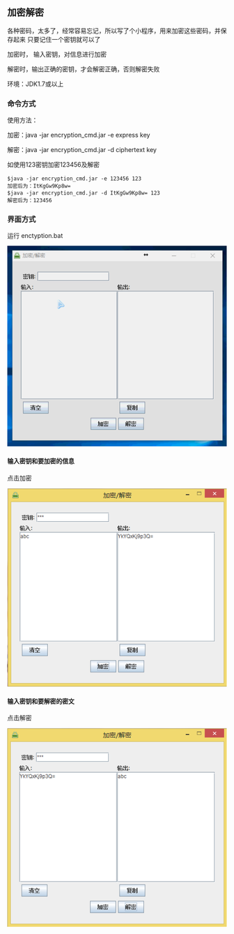 ## 加密解密

各种密码，太多了，经常容易忘记，所以写了个小程序，用来加密这些密码，并保存起来
只要记住一个密钥就可以了

加密时， 输入密钥，对信息进行加密

解密时，输出正确的密钥，才会解密正确，否则解密失败

环境：JDK1.7或以上

### 命令方式

使用方法：

加密：java -jar encryption_cmd.jar -e express key

解密：java -jar encryption_cmd.jar -d ciphertext key

如使用123密钥加密123456及解密

```
$java -jar encryption_cmd.jar -e 123456 123
加密后为：ItKgGw9Kp8w=
$java -jar encryption_cmd.jar -d ItKgGw9Kp8w= 123
解密后为：123456
```


### 界面方式

运行 enctyption.bat

![use](./images/use.gif)

#### 输入密钥和要加密的信息
点击加密

![加密](./images/en.png)

#### 输入密钥和要解密的密文
点击解密

![解密](./images/de.png)

